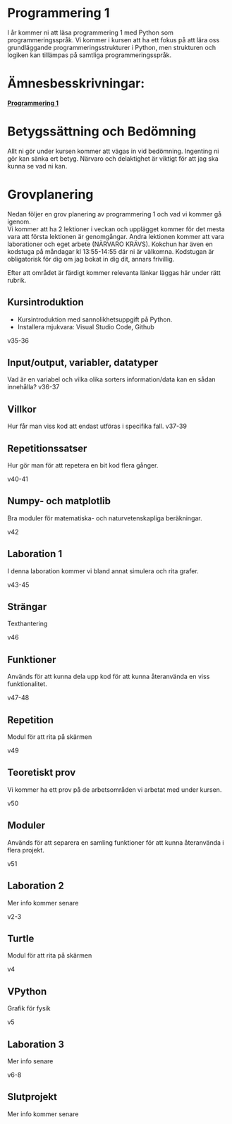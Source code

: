 # Programmering 1

I år kommer ni att läsa programmering 1 med Python som programmeringsspråk. Vi kommer i kursen att ha ett fokus på att lära oss grundläggande programmeringsstrukturer i Python, men strukturen och logiken kan tillämpas på samtliga programmeringsspråk. 

# Ämnesbesskrivningar:

<b>[Programmering 1](https://www.skolverket.se/undervisning/gymnasieskolan/laroplan-program-och-amnen-i-gymnasieskolan/gymnasieprogrammen/amne?url=1530314731%2Fsyllabuscw%2Fjsp%2Fsubject.htm%3FsubjectCode%3DPRR%26tos%3Dgy&sv.url=12.5dfee44715d35a5cdfa92a3)</b>
</br>

# Betygssättning och Bedömning
Allt ni gör under kursen kommer att vägas in vid bedömning.
Ingenting ni gör kan sänka ert betyg. Närvaro och delaktighet är viktigt för att jag ska kunna se vad ni kan.

# Grovplanering
Nedan följer en grov planering av programmering 1 och vad vi kommer gå igenom.</br>
Vi kommer att ha 2 lektioner i veckan och upplägget kommer för det mesta vara att första lektionen är genomgångar. Andra lektionen kommer att vara laborationer och eget arbete (NÄRVARO KRÄVS). Kokchun har även en kodstuga på måndagar kl 13:55-14:55 där ni är välkomna. Kodstugan är obligatorisk för dig om jag bokat in dig dit, annars frivillig.

Efter att området är färdigt kommer relevanta länkar läggas här under rätt rubrik.
 

## Kursintroduktion
<ul>
    <li>Kursintroduktion med sannolikhetsuppgift på Python.</li> 
    <li>Installera mjukvara: Visual Studio Code, Github</li> 
</ul>v35-36

## Input/output, variabler, datatyper
Vad är en variabel och vilka olika sorters information/data kan en sådan innehålla?
v36-37

## Villkor
Hur får man viss kod att endast utföras i specifika fall.
v37-39

## Repetitionssatser
Hur gör man för att repetera en bit kod flera gånger.

v40-41
## Numpy- och matplotlib
Bra moduler för matematiska- och naturvetenskapliga beräkningar.

v42

## Laboration 1 
I denna laboration kommer vi bland annat simulera och rita grafer.

v43-45 

## Strängar
Texthantering

v46

## Funktioner
Används för att kunna dela upp kod för att kunna återanvända en viss funktionalitet.

v47-48


## Repetition
Modul för att rita på skärmen

v49

## Teoretiskt prov
Vi kommer ha ett prov på de arbetsområden vi arbetat med under kursen. 

v50

## Moduler
Används för att separera en samling funktioner för att kunna återanvända i flera projekt.</br>

v51

## Laboration 2 
Mer info kommer senare

v2-3

## Turtle
Modul för att rita på skärmen

v4

## VPython
Grafik för fysik 

v5

## Laboration 3 
Mer info senare

v6-8

## Slutprojekt
Mer info kommer senare